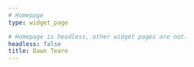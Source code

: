 ```yaml
---
# Homepage
type: widget_page

# Homepage is headless, other widget pages are not.
headless: false
title: Dawn Teare
---
```

